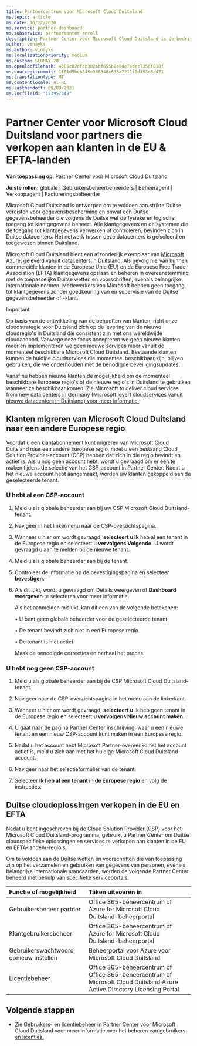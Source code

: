 ```yaml
---
title: Partnercentrum voor Microsoft Cloud Duitsland
ms.topic: article
ms.date: 10/12/2020
ms.service: partner-dashboard
ms.subservice: partnercenter-enroll
description: Partner Center voor Microsoft Cloud Duitsland is de bedrijfsportal voor partners die Microsoft-cloudoplossingen willen aanbieden aan klanten in de EU en EFTA-landen.
author: vinayks
ms.author: vinayks
ms.localizationpriority: medium
ms.custom: SEOMAY.20
ms.openlocfilehash: 4389c02dfcb382abf655b0e8de7edec7356f010f
ms.sourcegitcommit: 1161d5bcb345e368348c535a7211f0d353c5a471
ms.translationtype: MT
ms.contentlocale: nl-NL
ms.lasthandoff: 09/09/2021
ms.locfileid: "123957349"
---
```

# <a name="partner-center-for-microsoft-cloud-germany-for-partners-selling-to-customers-in-eu--efta-countries"></a>Partner Center voor Microsoft Cloud Duitsland voor partners die verkopen aan klanten in de EU & EFTA-landen

**Van toepassing op**: Partner Center voor Microsoft Cloud Duitsland

**Juiste rollen:** globale | Gebruikersbeheerbeheerders | Beheeragent | Verkoopagent | Factureringsbeheerder

Microsoft Cloud Duitsland is ontworpen om te voldoen aan strikte Duitse vereisten voor gegevensbescherming en omvat een Duitse gegevensbeheerder die volgens de Duitse wet de fysieke en logische toegang tot klantgegevens beheert. Alle klantgegevens en de systemen die de toegang tot klantgegevens verwerken of controleren, bevinden zich in Duitse datacenters. Het netwerk tussen deze datacenters is geïsoleerd en toegewezen binnen Duitsland.

Microsoft Cloud Duitsland biedt een afzonderlijk exemplaar van [Microsoft Azure](https://go.microsoft.com/fwlink/?linkid=847992), geleverd vanuit datacenters in Duitsland. Als gevolg hiervan kunnen commerciële klanten in de Europese Unie (EU) en de Europese Free Trade Association (EFTA) klantgegevens opslaan en beheren in overeenstemming met de toepasselijke Duitse wetten en voorschriften, evenals belangrijke internationale normen. Medewerkers van Microsoft hebben geen toegang tot klantgegevens zonder goedkeuring van en supervisie van de Duitse gegevensbeheerder of -klant.

> [!IMPORTANT]
> Op basis van de ontwikkeling van de behoeften van klanten, richt onze cloudstrategie voor Duitsland zich op de levering van de nieuwe cloudregio's in Duitsland die consistent zijn met ons wereldwijde cloudaanbod. Vanwege deze focus accepteren we geen nieuwe klanten meer en implementeren we geen nieuwe services meer vanuit de momenteel beschikbare Microsoft Cloud Duitsland. Bestaande klanten kunnen de huidige cloudservices die momenteel beschikbaar zijn, blijven gebruiken, die we onderhouden met de benodigde beveiligingsupdates.
>
> Vanaf nu hebben nieuwe klanten de mogelijkheid om de momenteel beschikbare Europese regio's of de nieuwe regio's in Duitsland te gebruiken wanneer ze beschikbaar komen. Zie Microsoft to deliver cloud services from new data centers in Germany (Microsoft levert cloudservices vanuit [nieuwe datacenters in Duitsland) voor meer informatie.](https://news.microsoft.com/europe/2018/08/31/microsoft-to-deliver-cloud-services-from-new-datacentres-in-germany-in-2019-to-meet-evolving-customer-needs/) 

## <a name="migrate-customers-from-microsoft-cloud-germany-to-another-european-region"></a>Klanten migreren van Microsoft Cloud Duitsland naar een andere Europese regio

Voordat u een klantabonnement kunt migreren van Microsoft Cloud Duitsland naar een andere Europese regio, moet u een bestaand Cloud Solution Provider-account (CSP) hebben dat zich in die regio bevindt en actief is. Als u nog geen account hebt, wordt u gevraagd om er een te maken tijdens de selectie van het CSP-account in Partner Center. Nadat u het nieuwe account hebt aangemaakt, worden uw klanten gekoppeld aan de geselecteerde tenant.

### <a name="you-already-have-a-csp-account"></a>U hebt al een CSP-account

1. Meld u als globale beheerder aan bij uw CSP Microsoft Cloud Duitsland-tenant.

1. Navigeer in het linkermenu naar de CSP-overzichtspagina.
 
1. Wanneer u hier om wordt gevraagd, **selecteert u Ik** heb al een tenant in de Europese regio en selecteert u **vervolgens Volgende.** U wordt gevraagd u aan te melden bij de nieuwe tenant. 

1. Meld u als globale beheerder aan bij de tenant.
 
1. Controleer de informatie op de bevestigingspagina en selecteer **bevestigen.**
 
6.  Als dit lukt, wordt u  gevraagd om Details weergeven of **Dashboard weergeven** te selecteren voor meer informatie. 

    Als het aanmelden mislukt, kan dit een van de volgende betekenen:
    
    • U bent geen globale beheerder voor de geselecteerde tenant
    
    • De tenant bevindt zich niet in een Europese regio
    
    • De tenant is niet actief

    Maak de benodigde correcties en herhaal het proces. 

### <a name="you-dont-already-have-a-csp-account"></a>U hebt nog geen CSP-account

1. Meld u als globale beheerder aan bij de CSP Microsoft Cloud Duitsland-tenant.

1. Navigeer naar de CSP-overzichtspagina in het menu aan de linkerkant.
 
1. Wanneer u hier om wordt gevraagd, **selecteert u** Ik heb geen tenant in de Europese regio en selecteert **u vervolgens Nieuw account maken.** 
 
1. U gaat naar de pagina Partner Center inschrijving, waar u een nieuwe tenant en een nieuw CSP-account kunt maken in een Europese regio.
  
5. Nadat u het account hebt Microsoft Partner-overeenkomst het account actief is, meld u zich aan met het huidige Microsoft Cloud Duitsland-account.

6. Navigeer naar het selectieformulier van de tenant.

7. Selecteer **Ik heb al een tenant in de Europese regio** en volg de instructies.


## <a name="selling-german-cloud-solutions-in-eu-and-efta"></a>Duitse cloudoplossingen verkopen in de EU en EFTA

Nadat u bent ingeschreven bij de Cloud Solution Provider (CSP) voor het Microsoft Cloud Duitsland-programma, gebruikt u Partner Center om Duitse cloudspecifieke oplossingen en services te verkopen aan klanten in de EU en EFTA-landen/-regio's.

Om te voldoen aan de Duitse wetten en voorschriften die van toepassing zijn op het verzamelen en gebruiken van gegevens van personen, evenals belangrijke internationale standaarden, worden de volgende Partner Center beheerd met behulp van specifieke serviceportals.

Functie of mogelijkheid | Taken uitvoeren in
:--- | :---
Gebruikersbeheer partner | Office 365-beheercentrum of Azure for Microsoft Cloud Duitsland-beheerportal
Klantgebruikersbeheer | Office 365-beheercentrum of Azure for Microsoft Cloud Duitsland-beheerportal
Gebruikerswachtwoord opnieuw instellen | Beheerportal voor Azure voor Microsoft Cloud Duitsland
Licentiebeheer | Office 365-beheercentrum of Office 365-beheercentrum of Microsoft Cloud Duitsland Azure Active Directory Licensing Portal

## <a name="next-steps"></a>Volgende stappen

- Zie Gebruikers- en licentiebeheer in Partner Center voor Microsoft Cloud Duitsland voor meer informatie over het beheren van gebruikers [en licenties.](user-management-in-partner-center-for-microsoft-cloud-germany.md)

